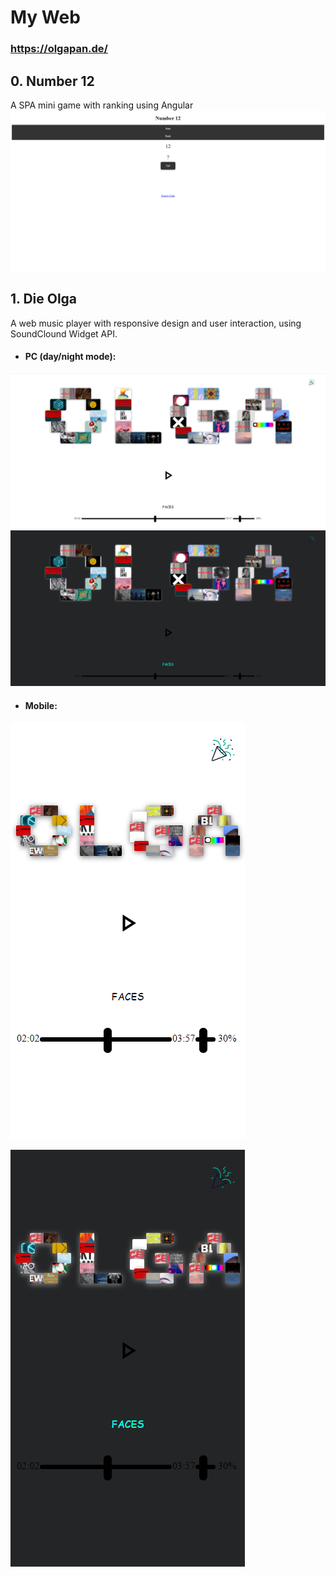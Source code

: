 # My Web
### https://olgapan.de/
## 0. Number 12
A SPA mini game with ranking using Angular
![image](https://github.com/panzhao12/panzhao12.github.io/blob/master/assets/ng-game.png)
## 1. Die Olga
A web music player with responsive design and user interaction, using SoundClound Widget API.
- #### PC (day/night mode):
![image](https://github.com/panzhao12/panzhao12.github.io/blob/master/assets/olga-day.png)
![image](https://github.com/panzhao12/panzhao12.github.io/blob/master/assets/olga-night.png)
- #### Mobile:
![image](https://github.com/panzhao12/panzhao12.github.io/blob/master/assets/olga-day-mobile.png)
 
![image](https://github.com/panzhao12/panzhao12.github.io/blob/master/assets/olga-night-mobile.png)
